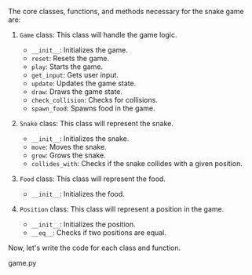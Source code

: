 The core classes, functions, and methods necessary for the snake game are:

1. `Game` class: This class will handle the game logic.
    - `__init__`: Initializes the game.
    - `reset`: Resets the game.
    - `play`: Starts the game.
    - `get_input`: Gets user input.
    - `update`: Updates the game state.
    - `draw`: Draws the game state.
    - `check_collision`: Checks for collisions.
    - `spawn_food`: Spawns food in the game.

2. `Snake` class: This class will represent the snake.
    - `__init__`: Initializes the snake.
    - `move`: Moves the snake.
    - `grow`: Grows the snake.
    - `collides_with`: Checks if the snake collides with a given position.

3. `Food` class: This class will represent the food.
    - `__init__`: Initializes the food.

4. `Position` class: This class will represent a position in the game.
    - `__init__`: Initializes the position.
    - `__eq__`: Checks if two positions are equal.

Now, let's write the code for each class and function.

game.py
